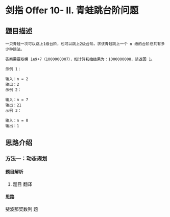 # 剑指 Offer 10- II. 青蛙跳台阶问题

## 题目描述

    一只青蛙一次可以跳上1级台阶，也可以跳上2级台阶。求该青蛙跳上一个 n 级的台阶总共有多少种跳法。

    答案需要取模 1e9+7（1000000007），如计算初始结果为：1000000008，请返回 1。

    示例 1：

    输入：n = 2
    输出：2
    示例 2：

    输入：n = 7
    输出：21
    示例 3：

    输入：n = 0
    输出：1


## 思路介绍

### 方法一：动态规划

#### 题目解析

1. 题目 翻译

#### 思路

斐波那契数列 题


